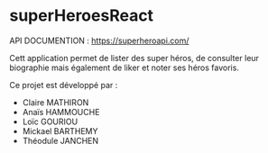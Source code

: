 # superHeroesReact

API DOCUMENTION : https://superheroapi.com/


Cett application permet de lister des super héros, de consulter leur biographie mais également de liker et noter ses héros favoris.



Ce projet est développé par : 

- Claire MATHIRON
- Anaïs HAMMOUCHE
- Loïc GOURIOU
- Mickael BARTHEMY
- Théodule JANCHEN

